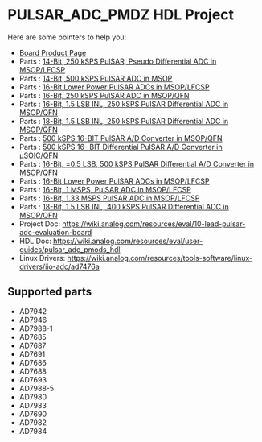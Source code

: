 # PULSAR_ADC_PMDZ HDL Project

Here are some pointers to help you:
  * [Board Product Page](https://www.analog.com/eval-ad400x-fmcz)
  * Parts : [14-Bit, 250 kSPS PulSAR, Pseudo Differential ADC in MSOP/LFCSP](https://www.analog.com/ad7942)
  * Parts : [14-Bit, 500 kSPS PulSAR ADC in MSOP](https://www.analog.com/ad7946)
  * Parts : [16-Bit Lower Power PulSAR ADCs in MSOP/LFCSP](https://www.analog.com/ad7988-1)
  * Parts : [16-Bit, 250 kSPS PulSAR ADC in MSOP/QFN](https://www.analog.com/ad7685)
  * Parts : [16-Bit, 1.5 LSB INL, 250 kSPS PulSAR Differential ADC in MSOP/QFN](https://www.analog.com/ad7687)
  * Parts : [18-Bit, 1.5 LSB INL, 250 kSPS PulSAR Differential ADC in MSOP/QFN](https://www.analog.com/ad7691)
  * Parts : [500 kSPS 16-BIT PulSAR A/D Converter in MSOP/QFN](https://www.analog.com/ad7686)
  * Parts : [500 kSPS 16- BIT Differential PulSAR A/D Converter in µSOIC/QFN](https://www.analog.com/ad7688)
  * Parts : [16-Bit, ±0.5 LSB, 500 kSPS PulSAR Differential A/D Converter in MSOP/QFN](https://www.analog.com/ad7693)
  * Parts : [16-Bit Lower Power PulSAR ADCs in MSOP/LFCSP](https://www.analog.com/ad7988-5)
  * Parts : [16-Bit, 1 MSPS, PulSAR ADC in MSOP/LFCSP](https://www.analog.com/ad7980)
  * Parts : [16-Bit, 1.33 MSPS PulSAR ADC in MSOP/LFCSP](https://www.analog.com/ad7983)
  * Parts : [18-Bit, 1.5 LSB INL, 400 kSPS PulSAR Differential ADC in MSOP/QFN](https://www.analog.com/ad7690)
  * Project Doc: https://wiki.analog.com/resources/eval/10-lead-pulsar-adc-evaluation-board
  * HDL Doc: https://wiki.analog.com/resources/eval/user-guides/pulsar_adc_pmods_hdl
  * Linux Drivers: https://wiki.analog.com/resources/tools-software/linux-drivers/iio-adc/ad7476a

## Supported parts
  
  * AD7942
  * AD7946
  * AD7988-1
  * AD7685
  * AD7687
  * AD7691
  * AD7686
  * AD7688
  * AD7693
  * AD7988-5
  * AD7980
  * AD7983
  * AD7690
  * AD7982
  * AD7984